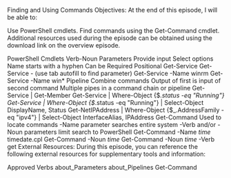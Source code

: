 Finding and Using Commands
Objectives:
At the end of this episode, I will be able to:

Use PowerShell cmdlets.
Find commands using the Get-Command cmdlet.
Additional resources used during the episode can be obtained using the download link on the overview episode.

PowerShell Cmdlets
Verb-Noun
Parameters
Provide input
Select options
Name starts with a hyphen
Can be
Required
Positional
Get-Service
Get-Service - (use tab autofill to find parameter)
Get-Service -Name winrm
Get-Service -Name win*
Pipeline
Combine commands
Output of first is input of second command
Multiple pipes in a command chain or pipeline
Get-Service | Get-Member
Get-Service | Where-Object {$_.status -eq "Running"}
Get-Service | Where-Object {$_.status -eq "Running"} | Select-Object DisplayName, Status
Get-NetIPAddress | Where-Object {$_.AddressFamily -eq "ipv4"} | Select-Object InterfaceAlias, IPAddress
Get-Command
Used to locate commands
-Name parameter searches entire system
-Verb and/or -Noun parameters limit search to PowerShell
Get-Command -Name *time*
timedate.cpl
Get-Command -Noun *time*
Get-Command -Noun *time* -Verb get
External Resources:
During this episode, you can reference the following external resources for supplementary tools and information:

Approved Verbs
about_Parameters
about_Pipelines
Get-Command